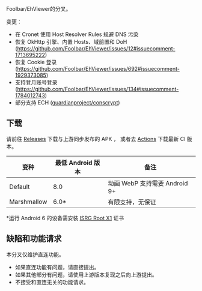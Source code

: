 FooIbar/EhViewer的分叉。

变更：


- 在 Cronet 使用 Host Resolver Rules 规避 DNS 污染
- 恢复 OkHttp 引擎、内置 Hosts、域前置和 DoH (https://github.com/FooIbar/EhViewer/issues/12#issuecomment-1713695222)
- 恢复 Cookie 登录 (https://github.com/FooIbar/EhViewer/issues/692#issuecomment-1929373085)
- 支持登月账号登录 (https://github.com/FooIbar/EhViewer/issues/134#issuecomment-1784012743)
- 部分支持 ECH ([guardianproject/conscrypt](https://github.com/guardianproject/conscrypt))

## 下载

请前往 [Releases](//github.com/UjuiUjuMandan/EhViewer/releases) 下载与上游同步发布的 APK ， 或者去 [Actions](//github.com/UjuiUjuMandan/EhViewer/actions/workflows/ci.yml) 下载最新 CI 版本。

| 变种          | 最低 Android 版本 | 备注                      |
|-------------|---------------|-------------------------|
| Default     | 8.0           | 动画 WebP 支持需要 Android 9+ |
| Marshmallow | 6.0*          | 有限支持，无保证                |

*运行 Android 6 的设备需安装 [ISRG Root X1](https://letsencrypt.org/certs/isrgrootx1.pem) 证书

## 缺陷和功能请求

本分叉仅维护直连功能。

- 如果直连功能有问题，请直接提出。
- 如果其他部分有问题，请使用上游版本复现之后向上游提出。
- 不接受和直连无关的功能请求。
